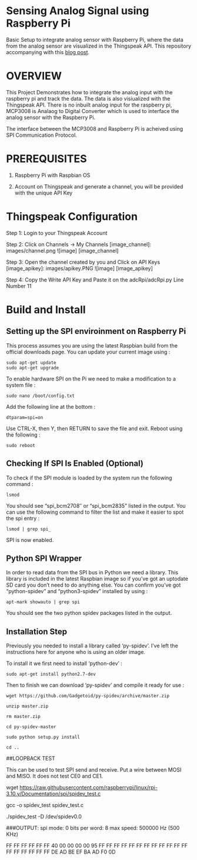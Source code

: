 # Sensing Analog Signal using Raspberry Pi

Basic Setup to integrate analog sensor with Raspberry Pi, where the data from the analog sensor are visualized in the Thingspeak API. This repository accompanying  with this [blog post](http://radiostud.io/sensing-analog-signal-raspberrypi/).

# OVERVIEW

This Project Demonstrates how to integrate the analog input with the raspberry pi and track the data. The data is also visiualized with the Thingspeak API. There is no inbuilt analog input for the raspberry pi, MCP3008 is Analaog to Digital Converter which is used to interface the analog sensor with the Raspberry Pi. 

The interface between the MCP3008 and Raspberry Pi is acheived using SPI Communication Protocol.

# PREREQUISITES 

1.  Raspberry Pi with Raspbian OS 

2.  Account on Thingspeak and generate a channel, you will be provided with the unique API Key 

# Thingspeak Configuration

Step 1: Login to your Thingspeak Account 

Step 2: Click on Channels -> My Channels 
[image_channel]: images/channel.png
![image] [image_channel]

Step 3: Open the channel created by you and Click on API Keys
[image_apikey]: images/apikey.PNG
![image] [image_apikey]

Step 4: Copy the Write API Key and Paste it on the adcRpi/adcRpi.py Line Number 11

# Build and Install 

## Setting up the SPI enviroinment on Raspberry Pi

This process assumes you are using the latest Raspbian build from the official downloads page. You can update your current image using :

    sudo apt-get update
    sudo apt-get upgrade

To enable hardware SPI on the Pi we need to make a modification to a system file :

    sudo nano /boot/config.txt

Add the following line at the bottom :

    dtparam=spi=on
  
Use CTRL-X, then Y, then RETURN to save the file and exit. Reboot using the following :

    sudo reboot

## Checking If SPI Is Enabled (Optional)

To check if the SPI module is loaded by the system run the following command :

    lsmod

You should see “spi_bcm2708″ or “spi_bcm2835” listed in the output. You can use the following command to filter the list and make it easier to spot the spi entry :

    lsmod | grep spi_

SPI is now enabled.

## Python SPI Wrapper

In order to read data from the SPI bus in Python we need a library. This library is included in the latest Raspbian image so if you’ve got an uptodate SD card you don’t need to do anything else. You can confirm you’ve got “python-spidev” and “python3-spidev” installed by using :

    apt-mark showauto | grep spi

You should see the two python spidev packages listed in the output.

## Installation Step

Previously you needed to install a library called ‘py-spidev’. I’ve left the instructions here for anyone who is using an older image.

To install it we first need to install ‘python-dev’ :

    sudo apt-get install python2.7-dev

Then to finish we can download ‘py-spidev’ and compile it ready for use :

    wget https://github.com/Gadgetoid/py-spidev/archive/master.zip
  
    unzip master.zip
  
    rm master.zip
  
    cd py-spidev-master
  
    sudo python setup.py install
  
    cd ..

##LOOPBACK TEST

This can be used to test SPI send and receive. Put a wire between MOSI and MISO. It does not test CE0 and CE1.

wget https://raw.githubusercontent.com/raspberrypi/linux/rpi-3.10.y/Documentation/spi/spidev_test.c

gcc -o spidev_test spidev_test.c

./spidev_test -D /dev/spidev0.0

###OUTPUT:
spi mode: 0
bits per word: 8
max speed: 500000 Hz (500 KHz)

FF FF FF FF FF FF
40 00 00 00 00 95
FF FF FF FF FF FF
FF FF FF FF FF FF
FF FF FF FF FF FF
DE AD BE EF BA AD
F0 0D
  


